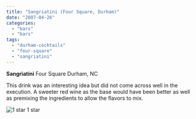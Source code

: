```yaml
---
title: "Sangriatini (Four Square, Durham)"
date: "2007-04-26"
categories:
  - "bars"
  - "bars"
tags:
  - "durham-cocktails"
  - "four-square"
  - "sangriatini"
---
```


**Sangriatini** Four Square Durham, NC

This drink was an interesting idea but did not come across well in the execution. A sweeter red wine as the base would have been better as well as premixing the ingredients to allow the flavors to mix.




<div class="caption">

![1 star](http://s3.amazonaws.com/thegourmez-wpmedia/2009/04/rating_olive1.gif "rating_olive1") 1 star</div>

